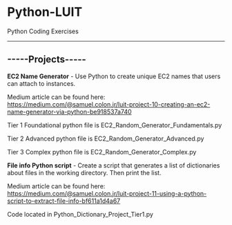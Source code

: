# Python-LUIT

Python Coding Exercises
- - -

<h2>-----Projects-----</h2>

**EC2 Name Generator** - Use Python to create unique EC2 names that users can attach to instances.

Medium article can be found here: https://medium.com/@samuel.colon.jr/luit-project-10-creating-an-ec2-name-generator-via-python-be918537a740

Tier 1 Foundational python file is EC2_Random_Generator_Fundamentals.py

Tier 2 Advanced python file is EC2_Random_Generator_Advanced.py

Tier 3 Complex python file is EC2_Random_Generator_Complex.py

**File info Python script** - Create a script that generates a list of dictionaries about files in the working directory. Then print the list.

Medium article can be found here: https://medium.com/@samuel.colon.jr/luit-project-11-using-a-python-script-to-extract-file-info-bf611a1d4a67

Code located in Python_Dictionary_Project_Tier1.py
